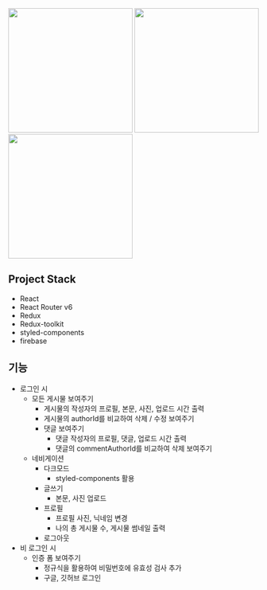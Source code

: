 <img src='https://user-images.githubusercontent.com/91203029/202180085-d70075b9-f1ac-4f15-b566-1de909cb5a3c.png' width='250'/>

<img src='https://user-images.githubusercontent.com/91203029/202180265-a84da78a-1ae8-4040-abce-2fe7b0ff48df.png' width='250'/>

<img src='https://user-images.githubusercontent.com/91203029/202180206-e740744a-34b3-4489-95ac-658e6591c004.png' width='250'/>

## Project Stack

- React
- React Router v6
- Redux
- Redux-toolkit
- styled-components
- firebase

## 기능

- 로그인 시
  - 모든 게시물 보여주기
    - 게시물의 작성자의 프로필, 본문, 사진, 업로드 시간 출력
    - 게시물의 authorId를 비교하여 삭제 / 수정 보여주기
    - 댓글 보여주기
      - 댓글 작성자의 프로필, 댓글, 업로드 시간 출력
      - 댓글의 commentAuthorId를 비교하여 삭제 보여주기
  - 네비게이션
    - 다크모드
      - styled-components 활용
    - 글쓰기
      - 본문, 사진 업로드
    - 프로필
      - 프로필 사진, 닉네임 변경
      - 나의 총 게시물 수, 게시물 썸네일 출력
    - 로그아웃
- 비 로그인 시
  - 인증 폼 보여주기
    - 정규식을 활용하여 비밀번호에 유효성 검사 추가
    - 구글, 깃허브 로그인
